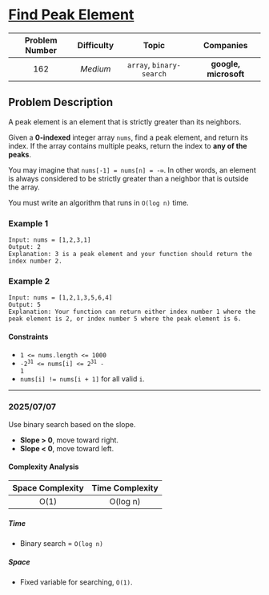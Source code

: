 # [Find Peak Element](https://leetcode.com/problems/find-peak-element/)

| Problem Number | Difficulty | Topic | Companies |
| :--: | :--: |:--:|:--:|
| 162  | *Medium*  | `array`, `binary-search` | **google, microsoft** |

## Problem Description

A peak element is an element that is strictly greater than its neighbors.

Given a **0-indexed** integer array `nums`, find a peak element, and return its index. If the array contains multiple peaks, return the index to **any of the peaks**.

You may imagine that `nums[-1] = nums[n] = -∞`. In other words, an element is always considered to be strictly greater than a neighbor that is outside the array.

You must write an algorithm that runs in `O(log n)` time.

### Example 1

```text
Input: nums = [1,2,3,1]
Output: 2
Explanation: 3 is a peak element and your function should return the index number 2.
```

### Example 2

```text
Input: nums = [1,2,1,3,5,6,4]
Output: 5
Explanation: Your function can return either index number 1 where the peak element is 2, or index number 5 where the peak element is 6.
```

#### Constraints

- `1 <= nums.length <= 1000`
- <code>-2<sup>31</sup> <= nums[i] <= 2<sup>31</sup> - 1</code>
- `nums[i] != nums[i + 1]` for all valid `i`.

---

### 2025/07/07

Use binary search based on the slope.

- **Slope > 0**, move toward right.
- **Slope < 0**, move toward left.

#### Complexity Analysis

| Space Complexity | Time Complexity |
| :--: | :--: |
| O(1)  | O(log n)|

##### Time

- Binary search = `O(log n)`

##### Space

- Fixed variable for searching, `O(1)`.
